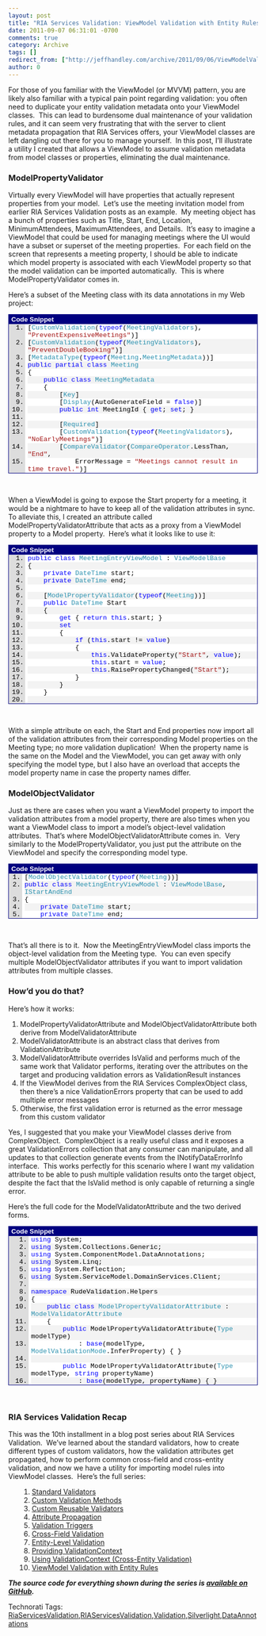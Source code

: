 ```yaml
---
layout: post
title: "RIA Services Validation: ViewModel Validation with Entity Rules"
date: 2011-09-07 06:31:01 -0700
comments: true
category: Archive
tags: []
redirect_from: ["http://jeffhandley.com/archive/2011/09/06/ViewModelValidation", "http://jeffhandley.com/archive/2011/09/06/viewmodelvalidation"]
author: 0
---
```

<!-- more -->
<p>For those of you familiar with the ViewModel (or MVVM) pattern, you are likely also familiar with a typical pain point regarding validation: you often need to duplicate your entity validation metadata onto your ViewModel classes.  This can lead to burdensome dual maintenance of your validation rules, and it can seem very frustrating that with the server to client metadata propagation that RIA Services offers, your ViewModel classes are left dangling out there for you to manage yourself.  In this post, I’ll illustrate a utility I created that allows a ViewModel to assume validation metadata from model classes or properties, eliminating the dual maintenance.</p>  <h3>ModelPropertyValidator</h3>  <p>Virtually every ViewModel will have properties that actually represent properties from your model.  Let’s use the meeting invitation model from earlier RIA Services Validation posts as an example.  My meeting object has a bunch of properties such as Title, Start, End, Location, MinimumAttendees, MaximumAttendees, and Details.  It’s easy to imagine a ViewModel that could be used for managing meetings where the UI would have a subset or superset of the meeting properties.  For each field on the screen that represents a meeting property, I should be able to indicate which model property is associated with each ViewModel property so that the model validation can be imported automatically.  This is where ModelPropertyValidator comes in.</p>  <p>Here’s a subset of the Meeting class with its data annotations in my Web project:</p>  <div style="padding-bottom: 0px; margin: 0px; padding-left: 0px; padding-right: 0px; display: inline; float: none; padding-top: 0px" id="scid:9ce6104f-a9aa-4a17-a79f-3a39532ebf7c:659c81d7-43aa-4cca-9634-9279487f2263" class="wlWriterSmartContent">   <div style="border-bottom: #000080 1px solid; border-left: #000080 1px solid; font-family: 'Courier New', courier, monospace; color: #000; font-size: 10pt; border-top: #000080 1px solid; border-right: #000080 1px solid">     <div style="padding-bottom: 2px; padding-left: 5px; padding-right: 5px; font-family: verdana, tahoma, arial, sans-serif; background: #000080; color: #fff; font-weight: bold; padding-top: 2px">Code Snippet</div>      <div style="background: #ddd; max-height: 300px; overflow: auto">       <ol style="padding-bottom: 0px; margin: 0px 0px 0px 2.5em; padding-left: 5px; padding-right: 0px; background: #ffffff; padding-top: 0px">         <li>[<span style="color: #2b91af">CustomValidation</span>(<span style="color: #0000ff">typeof</span>(<span style="color: #2b91af">MeetingValidators</span>), <span style="color: #a31515">"PreventExpensiveMeetings"</span>)] </li>          <li style="background: #f3f3f3">[<span style="color: #2b91af">CustomValidation</span>(<span style="color: #0000ff">typeof</span>(<span style="color: #2b91af">MeetingValidators</span>), <span style="color: #a31515">"PreventDoubleBooking"</span>)] </li>          <li>[<span style="color: #2b91af">MetadataType</span>(<span style="color: #0000ff">typeof</span>(<span style="color: #2b91af">Meeting</span>.<span style="color: #2b91af">MeetingMetadata</span>))] </li>          <li style="background: #f3f3f3"><span style="color: #0000ff">public</span> <span style="color: #0000ff">partial</span> <span style="color: #0000ff">class</span> <span style="color: #2b91af">Meeting</span> </li>          <li>{ </li>          <li style="background: #f3f3f3">    <span style="color: #0000ff">public</span> <span style="color: #0000ff">class</span> <span style="color: #2b91af">MeetingMetadata</span> </li>          <li>    { </li>          <li style="background: #f3f3f3">        [<span style="color: #2b91af">Key</span>] </li>          <li>        [<span style="color: #2b91af">Display</span>(AutoGenerateField = <span style="color: #0000ff">false</span>)] </li>          <li style="background: #f3f3f3">        <span style="color: #0000ff">public</span> <span style="color: #0000ff">int</span> MeetingId { <span style="color: #0000ff">get</span>; <span style="color: #0000ff">set</span>; } </li>          <li>  </li>          <li style="background: #f3f3f3">        [<span style="color: #2b91af">Required</span>] </li>          <li>        [<span style="color: #2b91af">CustomValidation</span>(<span style="color: #0000ff">typeof</span>(<span style="color: #2b91af">MeetingValidators</span>), <span style="color: #a31515">"NoEarlyMeetings"</span>)] </li>          <li style="background: #f3f3f3">        [<span style="color: #2b91af">CompareValidator</span>(<span style="color: #2b91af">CompareOperator</span>.LessThan, <span style="color: #a31515">"End"</span>, </li>          <li>            ErrorMessage = <span style="color: #a31515">"Meetings cannot result in time travel."</span>)] </li>          <li style="background: #f3f3f3">        [<span style="color: #2b91af">DateValidator</span>(<span style="color: #2b91af">DateValidatorType</span>.Future)] </li>          <li>        [<span style="color: #2b91af">Display</span>(Order = 1)] </li>          <li style="background: #f3f3f3">        <span style="color: #0000ff">public</span> <span style="color: #2b91af">DateTime</span> Start { <span style="color: #0000ff">get</span>; <span style="color: #0000ff">set</span>; } </li>          <li>  </li>          <li style="background: #f3f3f3">        [<span style="color: #2b91af">Required</span>] </li>          <li>        [<span style="color: #2b91af">CompareValidator</span>(<span style="color: #2b91af">CompareOperator</span>.GreaterThan, <span style="color: #a31515">"Start"</span>, </li>          <li style="background: #f3f3f3">            ErrorMessage = <span style="color: #a31515">"Meetings cannot result in time travel."</span>)] </li>          <li>        [<span style="color: #2b91af">Display</span>(Order = 2)] </li>          <li style="background: #f3f3f3">        <span style="color: #0000ff">public</span> <span style="color: #2b91af">DateTime</span> End { <span style="color: #0000ff">get</span>; <span style="color: #0000ff">set</span>; } </li>          <li>  </li>          <li style="background: #f3f3f3">        [<span style="color: #2b91af">Required</span>] </li>          <li>        [<span style="color: #2b91af">StringLength</span>(80, MinimumLength = 5, </li>          <li style="background: #f3f3f3">            ErrorMessageResourceType = <span style="color: #0000ff">typeof</span>(<span style="color: #2b91af">ValidationErrorResources</span>), </li>          <li>            ErrorMessageResourceName = <span style="color: #a31515">"TitleStringLengthErrorMessage"</span>)] </li>          <li style="background: #f3f3f3">        <span style="color: #008000">// {0} must be at least {2} characters and no more than {1}.</span> </li>          <li>        [<span style="color: #2b91af">Display</span>(Order = 0)] </li>          <li style="background: #f3f3f3">        <span style="color: #0000ff">public</span> <span style="color: #0000ff">string</span> Title { <span style="color: #0000ff">get</span>; <span style="color: #0000ff">set</span>; } </li>       </ol>     </div>   </div> </div>  <p> </p>  <p>When a ViewModel is going to expose the Start property for a meeting, it would be a nightmare to have to keep all of the validation attributes in sync.  To alleviate this, I created an attribute called ModelPropertyValidatorAttribute that acts as a proxy from a ViewModel property to a Model property.  Here’s what it looks like to use it:</p>  <div style="padding-bottom: 0px; margin: 0px; padding-left: 0px; padding-right: 0px; display: inline; float: none; padding-top: 0px" id="scid:9ce6104f-a9aa-4a17-a79f-3a39532ebf7c:94bcf9a7-a2a1-4503-84cd-8b04b8958344" class="wlWriterSmartContent">   <div style="border-bottom: #000080 1px solid; border-left: #000080 1px solid; font-family: 'Courier New', courier, monospace; color: #000; font-size: 10pt; border-top: #000080 1px solid; border-right: #000080 1px solid">     <div style="padding-bottom: 2px; padding-left: 5px; padding-right: 5px; font-family: verdana, tahoma, arial, sans-serif; background: #000080; color: #fff; font-weight: bold; padding-top: 2px">Code Snippet</div>      <div style="background: #ddd; max-height: 300px; overflow: auto">       <ol style="padding-bottom: 0px; margin: 0px 0px 0px 2.5em; padding-left: 5px; padding-right: 0px; background: #ffffff; padding-top: 0px">         <li><span style="color: #0000ff">public</span> <span style="color: #0000ff">class</span> <span style="color: #2b91af">MeetingEntryViewModel</span> : <span style="color: #2b91af">ViewModelBase</span> </li>          <li style="background: #f3f3f3">{ </li>          <li>    <span style="color: #0000ff">private</span> <span style="color: #2b91af">DateTime</span> start; </li>          <li style="background: #f3f3f3">    <span style="color: #0000ff">private</span> <span style="color: #2b91af">DateTime</span> end; </li>          <li>  </li>          <li style="background: #f3f3f3">    [<span style="color: #2b91af">ModelPropertyValidator</span>(<span style="color: #0000ff">typeof</span>(<span style="color: #2b91af">Meeting</span>))] </li>          <li>    <span style="color: #0000ff">public</span> <span style="color: #2b91af">DateTime</span> Start </li>          <li style="background: #f3f3f3">    { </li>          <li>        <span style="color: #0000ff">get</span> { <span style="color: #0000ff">return</span> <span style="color: #0000ff">this</span>.start; } </li>          <li style="background: #f3f3f3">        <span style="color: #0000ff">set</span> </li>          <li>        { </li>          <li style="background: #f3f3f3">            <span style="color: #0000ff">if</span> (<span style="color: #0000ff">this</span>.start != <span style="color: #0000ff">value</span>) </li>          <li>            { </li>          <li style="background: #f3f3f3">                <span style="color: #0000ff">this</span>.ValidateProperty(<span style="color: #a31515">"Start"</span>, <span style="color: #0000ff">value</span>); </li>          <li>                <span style="color: #0000ff">this</span>.start = <span style="color: #0000ff">value</span>; </li>          <li style="background: #f3f3f3">                <span style="color: #0000ff">this</span>.RaisePropertyChanged(<span style="color: #a31515">"Start"</span>); </li>          <li>            } </li>          <li style="background: #f3f3f3">        } </li>          <li>    } </li>          <li style="background: #f3f3f3">  </li>          <li>    [<span style="color: #2b91af">ModelPropertyValidator</span>(<span style="color: #0000ff">typeof</span>(<span style="color: #2b91af">Meeting</span>))] </li>          <li style="background: #f3f3f3">    <span style="color: #0000ff">public</span> <span style="color: #2b91af">DateTime</span> End </li>          <li>    { </li>          <li style="background: #f3f3f3">        <span style="color: #0000ff">get</span> { <span style="color: #0000ff">return</span> <span style="color: #0000ff">this</span>.end; } </li>          <li>        <span style="color: #0000ff">set</span> </li>          <li style="background: #f3f3f3">        { </li>          <li>            <span style="color: #0000ff">if</span> (<span style="color: #0000ff">this</span>.end != <span style="color: #0000ff">value</span>) </li>          <li style="background: #f3f3f3">            { </li>          <li>                <span style="color: #0000ff">this</span>.ValidateProperty(<span style="color: #a31515">"End"</span>, <span style="color: #0000ff">value</span>); </li>          <li style="background: #f3f3f3">                <span style="color: #0000ff">this</span>.end = <span style="color: #0000ff">value</span>; </li>          <li>                <span style="color: #0000ff">this</span>.RaisePropertyChanged(<span style="color: #a31515">"End"</span>); </li>          <li style="background: #f3f3f3">            } </li>          <li>        } </li>          <li style="background: #f3f3f3">    } </li>          <li>} </li>       </ol>     </div>   </div> </div>  <p> </p>  <p>With a simple attribute on each, the Start and End properties now import all of the validation attributes from their corresponding Model properties on the Meeting type; no more validation duplication!  When the property name is the same on the Model and the ViewModel, you can get away with only specifying the model type, but I also have an overload that accepts the model property name in case the property names differ.</p>  <h3>ModelObjectValidator</h3>  <p>Just as there are cases when you want a ViewModel property to import the validation attributes from a model property, there are also times when you want a ViewModel class to import a model’s object-level validation attributes.  That’s where ModelObjectValidatorAttribute comes in.  Very similarly to the ModelPropertyValidator, you just put the attribute on the ViewModel and specify the corresponding model type.</p>  <div style="padding-bottom: 0px; margin: 0px; padding-left: 0px; padding-right: 0px; display: inline; float: none; padding-top: 0px" id="scid:9ce6104f-a9aa-4a17-a79f-3a39532ebf7c:57b45adf-a303-46cf-85ef-8bdc59e3e945" class="wlWriterSmartContent">   <div style="border-bottom: #000080 1px solid; border-left: #000080 1px solid; font-family: 'Courier New', courier, monospace; color: #000; font-size: 10pt; border-top: #000080 1px solid; border-right: #000080 1px solid">     <div style="padding-bottom: 2px; padding-left: 5px; padding-right: 5px; font-family: verdana, tahoma, arial, sans-serif; background: #000080; color: #fff; font-weight: bold; padding-top: 2px">Code Snippet</div>      <div style="background: #ddd; max-height: 300px; overflow: auto">       <ol style="padding-bottom: 0px; margin: 0px 0px 0px 2em; padding-left: 5px; padding-right: 0px; background: #ffffff; padding-top: 0px">         <li>[<span style="color: #2b91af">ModelObjectValidator</span>(<span style="color: #0000ff">typeof</span>(<span style="color: #2b91af">Meeting</span>))] </li>          <li style="background: #f3f3f3"><span style="color: #0000ff">public</span> <span style="color: #0000ff">class</span> <span style="color: #2b91af">MeetingEntryViewModel</span> : <span style="color: #2b91af">ViewModelBase</span>, <span style="color: #2b91af">IStartAndEnd</span> </li>          <li>{ </li>          <li style="background: #f3f3f3">    <span style="color: #0000ff">private</span> <span style="color: #2b91af">DateTime</span> start; </li>          <li>    <span style="color: #0000ff">private</span> <span style="color: #2b91af">DateTime</span> end; </li>       </ol>     </div>   </div> </div>  <p> </p>  <p>That’s all there is to it.  Now the MeetingEntryViewModel class imports the object-level validation from the Meeting type.  You can even specify multiple ModelObjectValidator attributes if you want to import validation attributes from multiple classes.</p>  <h3>How’d you do that?</h3>  <p>Here’s how it works:</p>  <ol>   <li>ModelPropertyValidatorAttribute and ModelObjectValidatorAttribute both derive from ModelValidatorAttribute </li>    <li>ModelValidatorAttribute is an abstract class that derives from ValidationAttribute </li>    <li>ModelValidatorAttribute overrides IsValid and performs much of the same work that Validator performs, iterating over the attributes on the target and producing validation errors as ValidationResult instances </li>    <li>If the ViewModel derives from the RIA Services ComplexObject class, then there’s a nice ValidationErrors property that can be used to add multiple error messages </li>    <li>Otherwise, the first validation error is returned as the error message from this custom validator </li> </ol>  <p>Yes, I suggested that you make your ViewModel classes derive from ComplexObject.  ComplexObject is a really useful class and it exposes a great ValidationErrors collection that any consumer can manipulate, and all updates to that collection generate events from the INotifyDataErrorInfo interface.  This works perfectly for this scenario where I want my validation attribute to be able to push multiple validation results onto the target object, despite the fact that the IsValid method is only capable of returning a single error.</p>  <p>Here’s the full code for the ModelValidatorAttribute and the two derived forms.</p>  <div style="padding-bottom: 0px; margin: 0px; padding-left: 0px; padding-right: 0px; display: inline; float: none; padding-top: 0px" id="scid:9ce6104f-a9aa-4a17-a79f-3a39532ebf7c:ca92c7da-44b2-4888-af78-92f7747b492c" class="wlWriterSmartContent">   <div style="border-bottom: #000080 1px solid; border-left: #000080 1px solid; font-family: 'Courier New', courier, monospace; color: #000; font-size: 10pt; border-top: #000080 1px solid; border-right: #000080 1px solid">     <div style="padding-bottom: 2px; padding-left: 5px; padding-right: 5px; font-family: verdana, tahoma, arial, sans-serif; background: #000080; color: #fff; font-weight: bold; padding-top: 2px">Code Snippet</div>      <div style="background: #ddd; max-height: 300px; overflow: auto">       <ol style="padding-bottom: 0px; margin: 0px 0px 0px 3em; padding-left: 5px; padding-right: 0px; background: #ffffff; padding-top: 0px">         <li><span style="color: #0000ff">using</span> System; </li>          <li style="background: #f3f3f3"><span style="color: #0000ff">using</span> System.Collections.Generic; </li>          <li><span style="color: #0000ff">using</span> System.ComponentModel.DataAnnotations; </li>          <li style="background: #f3f3f3"><span style="color: #0000ff">using</span> System.Linq; </li>          <li><span style="color: #0000ff">using</span> System.Reflection; </li>          <li style="background: #f3f3f3"><span style="color: #0000ff">using</span> System.ServiceModel.DomainServices.Client; </li>          <li>  </li>          <li style="background: #f3f3f3"><span style="color: #0000ff">namespace</span> RudeValidation.Helpers </li>          <li>{ </li>          <li style="background: #f3f3f3">    <span style="color: #0000ff">public</span> <span style="color: #0000ff">class</span> <span style="color: #2b91af">ModelPropertyValidatorAttribute</span> : <span style="color: #2b91af">ModelValidatorAttribute</span> </li>          <li>    { </li>          <li style="background: #f3f3f3">        <span style="color: #0000ff">public</span> ModelPropertyValidatorAttribute(<span style="color: #2b91af">Type</span> modelType) </li>          <li>            : <span style="color: #0000ff">base</span>(modelType, <span style="color: #2b91af">ModelValidationMode</span>.InferProperty) { } </li>          <li style="background: #f3f3f3">  </li>          <li>        <span style="color: #0000ff">public</span> ModelPropertyValidatorAttribute(<span style="color: #2b91af">Type</span> modelType, <span style="color: #0000ff">string</span> propertyName) </li>          <li style="background: #f3f3f3">            : <span style="color: #0000ff">base</span>(modelType, propertyName) { } </li>          <li>    } </li>          <li style="background: #f3f3f3">  </li>          <li>    <span style="color: #0000ff">public</span> <span style="color: #0000ff">class</span> <span style="color: #2b91af">ModelObjectValidatorAttribute</span> : <span style="color: #2b91af">ModelValidatorAttribute</span> </li>          <li style="background: #f3f3f3">    { </li>          <li>        <span style="color: #0000ff">public</span> ModelObjectValidatorAttribute(<span style="color: #2b91af">Type</span> modelType) </li>          <li style="background: #f3f3f3">            : <span style="color: #0000ff">base</span>(modelType, <span style="color: #2b91af">ModelValidationMode</span>.Object) { } </li>          <li>    } </li>          <li style="background: #f3f3f3">  </li>          <li>    [<span style="color: #2b91af">AttributeUsage</span>(<span style="color: #2b91af">AttributeTargets</span>.Property | <span style="color: #2b91af">AttributeTargets</span>.Class | <span style="color: #2b91af">AttributeTargets</span>.Parameter, AllowMultiple = <span style="color: #0000ff">true</span>)] </li>          <li style="background: #f3f3f3">    <span style="color: #0000ff">public</span> <span style="color: #0000ff">abstract</span> <span style="color: #0000ff">class</span> <span style="color: #2b91af">ModelValidatorAttribute</span> : <span style="color: #2b91af">ValidationAttribute</span> </li>          <li>    { </li>          <li style="background: #f3f3f3">        <span style="color: #0000ff">public</span> <span style="color: #2b91af">Type</span> ModelType { <span style="color: #0000ff">get</span>; <span style="color: #0000ff">private</span> <span style="color: #0000ff">set</span>; } </li>          <li>        <span style="color: #0000ff">public</span> <span style="color: #2b91af">ModelValidationMode</span> ValidationMode { <span style="color: #0000ff">get</span>; <span style="color: #0000ff">private</span> <span style="color: #0000ff">set</span>; } </li>          <li style="background: #f3f3f3">        <span style="color: #0000ff">public</span> <span style="color: #0000ff">string</span> ModelProperty { <span style="color: #0000ff">get</span>; <span style="color: #0000ff">private</span> <span style="color: #0000ff">set</span>; } </li>          <li>  </li>          <li style="background: #f3f3f3">        <span style="color: #0000ff">private</span> <span style="color: #0000ff">object</span> model; </li>          <li>  </li>          <li style="background: #f3f3f3">        <span style="color: #0000ff">public</span> ModelValidatorAttribute(<span style="color: #2b91af">Type</span> modelType, <span style="color: #2b91af">ModelValidationMode</span> validationMode) </li>          <li>        { </li>          <li style="background: #f3f3f3">            <span style="color: #0000ff">this</span>.ModelType = modelType; </li>          <li>            <span style="color: #0000ff">this</span>.ValidationMode = validationMode; </li>          <li style="background: #f3f3f3">        } </li>          <li>  </li>          <li style="background: #f3f3f3">        <span style="color: #0000ff">public</span> ModelValidatorAttribute(<span style="color: #2b91af">Type</span> modelType, <span style="color: #0000ff">string</span> modelPropertyName) </li>          <li>        { </li>          <li style="background: #f3f3f3">            <span style="color: #0000ff">this</span>.ModelType = modelType; </li>          <li>            <span style="color: #0000ff">this</span>.ValidationMode = Helpers.<span style="color: #2b91af">ModelValidationMode</span>.SpecifiedProperty; </li>          <li style="background: #f3f3f3">            <span style="color: #0000ff">this</span>.ModelProperty = modelPropertyName; </li>          <li>        } </li>          <li style="background: #f3f3f3">  </li>          <li>        <span style="color: #0000ff">protected</span> <span style="color: #0000ff">override</span> <span style="color: #2b91af">ValidationResult</span> IsValid(<span style="color: #0000ff">object</span> value, <span style="color: #2b91af">ValidationContext</span> validationContext) </li>          <li style="background: #f3f3f3">        { </li>          <li>            <span style="color: #0000ff">if</span> (model == <span style="color: #0000ff">null</span>) </li>          <li style="background: #f3f3f3">            { </li>          <li>                model = <span style="color: #2b91af">Activator</span>.CreateInstance(<span style="color: #0000ff">this</span>.ModelType); </li>          <li style="background: #f3f3f3">            } </li>          <li>  </li>          <li style="background: #f3f3f3">            <span style="color: #2b91af">ValidationContext</span> redirectedContext = <span style="color: #0000ff">new</span> <span style="color: #2b91af">ValidationContext</span>(model, validationContext, validationContext.Items); </li>          <li>  </li>          <li style="background: #f3f3f3">            <span style="color: #0000ff">switch</span> (<span style="color: #0000ff">this</span>.ValidationMode) </li>          <li>            { </li>          <li style="background: #f3f3f3">                <span style="color: #0000ff">case</span> <span style="color: #2b91af">ModelValidationMode</span>.InferProperty: </li>          <li>                    redirectedContext.MemberName = validationContext.MemberName; </li>          <li style="background: #f3f3f3">                    <span style="color: #0000ff">break</span>; </li>          <li>                <span style="color: #0000ff">case</span> <span style="color: #2b91af">ModelValidationMode</span>.SpecifiedProperty: </li>          <li style="background: #f3f3f3">                    redirectedContext.MemberName = <span style="color: #0000ff">this</span>.ModelProperty; </li>          <li>                    <span style="color: #0000ff">break</span>; </li>          <li style="background: #f3f3f3">                <span style="color: #0000ff">case</span> <span style="color: #2b91af">ModelValidationMode</span>.Object: </li>          <li>                    redirectedContext.MemberName = <span style="color: #0000ff">null</span>; </li>          <li style="background: #f3f3f3">                    <span style="color: #0000ff">break</span>; </li>          <li>            } </li>          <li style="background: #f3f3f3">  </li>          <li>            <span style="color: #2b91af">ComplexObject</span> targetEntity = validationContext.ObjectInstance <span style="color: #0000ff">as</span> <span style="color: #2b91af">ComplexObject</span>; </li>          <li style="background: #f3f3f3">            <span style="color: #0000ff">var</span> breakOnFirstError = (targetEntity == <span style="color: #0000ff">null</span>); </li>          <li>            <span style="color: #2b91af">IEnumerable</span>&lt;<span style="color: #2b91af">ValidationResult</span>&gt; validationResults = TryValidateProperty(value, validationContext, redirectedContext, breakOnFirstError); </li>          <li style="background: #f3f3f3">  </li>          <li>            <span style="color: #0000ff">if</span> (validationResults.Any()) </li>          <li style="background: #f3f3f3">            { </li>          <li>                <span style="color: #0000ff">if</span> (validationResults.Count() == 1) </li>          <li style="background: #f3f3f3">                { </li>          <li>                    <span style="color: #0000ff">return</span> validationResults.Single(); </li>          <li style="background: #f3f3f3">                } </li>          <li>  </li>          <li style="background: #f3f3f3">                <span style="color: #0000ff">if</span> (targetEntity != <span style="color: #0000ff">null</span>) </li>          <li>                { </li>          <li style="background: #f3f3f3">                    <span style="color: #0000ff">foreach</span> (<span style="color: #2b91af">ValidationResult</span> result <span style="color: #0000ff">in</span> validationResults.Skip(1)) </li>          <li>                    { </li>          <li style="background: #f3f3f3">                        targetEntity.ValidationErrors.Add(result); </li>          <li>                    } </li>          <li style="background: #f3f3f3">                } </li>          <li>  </li>          <li style="background: #f3f3f3">                <span style="color: #0000ff">return</span> validationResults.First(); </li>          <li>            } </li>          <li style="background: #f3f3f3">  </li>          <li>            <span style="color: #0000ff">return</span> <span style="color: #2b91af">ValidationResult</span>.Success; </li>          <li style="background: #f3f3f3">        } </li>          <li>  </li>          <li style="background: #f3f3f3">        <span style="color: #0000ff">private</span> <span style="color: #0000ff">static</span> <span style="color: #2b91af">IEnumerable</span>&lt;<span style="color: #2b91af">ValidationResult</span>&gt; TryValidateProperty(<span style="color: #0000ff">object</span> value, <span style="color: #2b91af">ValidationContext</span> validationContext, <span style="color: #2b91af">ValidationContext</span> modelValidationContext, <span style="color: #0000ff">bool</span> breakOnFirstError) </li>          <li>        { </li>          <li style="background: #f3f3f3">            <span style="color: #2b91af">ICustomAttributeProvider</span> validatorProvider; </li>          <li>  </li>          <li style="background: #f3f3f3">            <span style="color: #0000ff">if</span> (!<span style="color: #0000ff">string</span>.IsNullOrEmpty(modelValidationContext.MemberName)) </li>          <li>            { </li>          <li style="background: #f3f3f3">                validatorProvider = modelValidationContext.ObjectType.GetProperty(modelValidationContext.MemberName); </li>          <li>            } </li>          <li style="background: #f3f3f3">            <span style="color: #0000ff">else</span> </li>          <li>            { </li>          <li style="background: #f3f3f3">                validatorProvider = modelValidationContext.ObjectType; </li>          <li>            } </li>          <li style="background: #f3f3f3">  </li>          <li>            <span style="color: #2b91af">IEnumerable</span>&lt;<span style="color: #2b91af">ValidationAttribute</span>&gt; validators = validatorProvider </li>          <li style="background: #f3f3f3">                .GetCustomAttributes(<span style="color: #0000ff">typeof</span>(<span style="color: #2b91af">ValidationAttribute</span>), <span style="color: #0000ff">true</span>) </li>          <li>                .Cast&lt;<span style="color: #2b91af">ValidationAttribute</span>&gt;(); </li>          <li style="background: #f3f3f3">  </li>          <li>            <span style="color: #2b91af">IEnumerable</span>&lt;<span style="color: #2b91af">ValidationResult</span>&gt; results = GetValidationErrors(value, validationContext, validators, breakOnFirstError); </li>          <li style="background: #f3f3f3">            <span style="color: #0000ff">return</span> results; </li>          <li>        } </li>          <li style="background: #f3f3f3">  </li>          <li>        <span style="color: #0000ff">private</span> <span style="color: #0000ff">static</span> <span style="color: #2b91af">IEnumerable</span>&lt;<span style="color: #2b91af">ValidationResult</span>&gt; GetValidationErrors(<span style="color: #0000ff">object</span> value, <span style="color: #2b91af">ValidationContext</span> validationContext, <span style="color: #2b91af">IEnumerable</span>&lt;<span style="color: #2b91af">ValidationAttribute</span>&gt; attributes, <span style="color: #0000ff">bool</span> breakOnFirstError) </li>          <li style="background: #f3f3f3">        { </li>          <li>            <span style="color: #2b91af">List</span>&lt;<span style="color: #2b91af">ValidationResult</span>&gt; errors = <span style="color: #0000ff">new</span> <span style="color: #2b91af">List</span>&lt;<span style="color: #2b91af">ValidationResult</span>&gt;(); </li>          <li style="background: #f3f3f3">            <span style="color: #0000ff">bool</span> hasErrors = <span style="color: #0000ff">false</span>; </li>          <li>            <span style="color: #2b91af">ValidationResult</span> result; </li>          <li style="background: #f3f3f3">  </li>          <li>            <span style="color: #0000ff">foreach</span> (<span style="color: #2b91af">RequiredAttribute</span> required <span style="color: #0000ff">in</span> attributes.OfType&lt;<span style="color: #2b91af">RequiredAttribute</span>&gt;()) </li>          <li style="background: #f3f3f3">            { </li>          <li>                result = required.GetValidationResult(value, validationContext); </li>          <li style="background: #f3f3f3">  </li>          <li>                <span style="color: #0000ff">if</span> (result != <span style="color: #2b91af">ValidationResult</span>.Success) </li>          <li style="background: #f3f3f3">                { </li>          <li>                    errors.Add(result); </li>          <li style="background: #f3f3f3">                    hasErrors = <span style="color: #0000ff">true</span>; </li>          <li>  </li>          <li style="background: #f3f3f3">                    <span style="color: #0000ff">if</span> (breakOnFirstError) </li>          <li>                    { </li>          <li style="background: #f3f3f3">                        <span style="color: #0000ff">return</span> errors; </li>          <li>                    } </li>          <li style="background: #f3f3f3">                } </li>          <li>            } </li>          <li style="background: #f3f3f3">  </li>          <li>            <span style="color: #0000ff">if</span> (hasErrors) </li>          <li style="background: #f3f3f3">            { </li>          <li>                <span style="color: #0000ff">return</span> errors; </li>          <li style="background: #f3f3f3">            } </li>          <li>  </li>          <li style="background: #f3f3f3">            <span style="color: #0000ff">foreach</span> (<span style="color: #2b91af">ValidationAttribute</span> attribute <span style="color: #0000ff">in</span> attributes) </li>          <li>            { </li>          <li style="background: #f3f3f3">                <span style="color: #0000ff">if</span> (attribute <span style="color: #0000ff">is</span> <span style="color: #2b91af">RequiredAttribute</span>) </li>          <li>                { </li>          <li style="background: #f3f3f3">                    <span style="color: #0000ff">continue</span>; </li>          <li>                } </li>          <li style="background: #f3f3f3">  </li>          <li>                result = attribute.GetValidationResult(value, validationContext); </li>          <li style="background: #f3f3f3">  </li>          <li>                <span style="color: #0000ff">if</span> (result != <span style="color: #2b91af">ValidationResult</span>.Success) </li>          <li style="background: #f3f3f3">                { </li>          <li>                    errors.Add(result); </li>          <li style="background: #f3f3f3">                    hasErrors = <span style="color: #0000ff">true</span>; </li>          <li>  </li>          <li style="background: #f3f3f3">                    <span style="color: #0000ff">if</span> (breakOnFirstError) </li>          <li>                    { </li>          <li style="background: #f3f3f3">                        <span style="color: #0000ff">return</span> errors; </li>          <li>                    } </li>          <li style="background: #f3f3f3">                } </li>          <li>            } </li>          <li style="background: #f3f3f3">  </li>          <li>            <span style="color: #0000ff">return</span> errors; </li>          <li style="background: #f3f3f3">        } </li>          <li>    } </li>          <li style="background: #f3f3f3">  </li>          <li>    <span style="color: #0000ff">public</span> <span style="color: #0000ff">enum</span> <span style="color: #2b91af">ModelValidationMode</span> </li>          <li style="background: #f3f3f3">    { </li>          <li>        InferProperty, </li>          <li style="background: #f3f3f3">        SpecifiedProperty, </li>          <li>        Object </li>          <li style="background: #f3f3f3">    } </li>          <li>} </li>       </ol>     </div>   </div> </div>  <p> </p>  <h3>RIA Services Validation Recap</h3>  <p>This was the 10th installment in a blog post series about RIA Services Validation.  We’ve learned about the standard validators, how to create different types of custom validators, how the validation attributes get propagated, how to perform common cross-field and cross-entity validation, and now we have a utility for importing model rules into ViewModel classes.  Here’s the full series:</p>  <ol>   <ol>     <li><a href="http://jeffhandley.com/archive/2010/09/22/RiaServicesStandardValidators.aspx">Standard Validators</a> </li>      <li><a href="http://jeffhandley.com/archive/2010/09/25/RiaServicesCustomValidationMethods.aspx">Custom Validation Methods</a> </li>      <li><a href="http://jeffhandley.com/archive/2010/09/26/RiaServicesCustomReusableValidators.aspx">Custom Reusable Validators</a> </li>      <li><a href="http://jeffhandley.com/archive/2010/09/30/RiaServicesValidationAttributePropagation.aspx">Attribute Propagation</a> </li>      <li><a href="http://jeffhandley.com/archive/2010/10/06/RiaServicesValidationTriggers.aspx">Validation Triggers</a> </li>      <li><a href="http://jeffhandley.com/archive/2010/10/10/CrossFieldValidation.aspx">Cross-Field Validation</a> </li>      <li><a href="http://jeffhandley.com/archive/2010/10/12/EntityLevelValidation.aspx">Entity-Level Validation</a> </li>      <li><a href="http://jeffhandley.com/archive/2010/10/25/RiaServicesValidationContext.aspx">Providing ValidationContext</a> </li>      <li><a href="http://jeffhandley.com/archive/2010/10/25/CrossEntityValidation.aspx">Using ValidationContext (Cross-Entity Validation)</a> </li>      <li><a href="http://jeffhandley.com/archive/2011/09/06/ViewModelValidation.aspx">ViewModel Validation with Entity Rules</a> </li>   </ol> </ol>  <p><strong><em>The source code for everything shown during the series is <a href="http://jeffhandley.com/archive/2011/09/06/RIA-Services-Validation-Available-on-GitHub.aspx">available on GitHub</a>.</em></strong></p>  <div style="padding-bottom: 0px; margin: 0px; padding-left: 0px; padding-right: 0px; display: inline; float: none; padding-top: 0px" id="scid:0767317B-992E-4b12-91E0-4F059A8CECA8:44bf9f0c-64be-43cb-8967-e2ec437badea" class="wlWriterSmartContent">Technorati Tags: <a href="http://technorati.com/tags/RiaServicesValidation" rel="tag">RiaServicesValidation</a>,<a href="http://technorati.com/tags/RIAServicesValidation" rel="tag">RIAServicesValidation</a>,<a href="http://technorati.com/tags/Validation" rel="tag">Validation</a>,<a href="http://technorati.com/tags/Silverlight" rel="tag">Silverlight</a>,<a href="http://technorati.com/tags/DataAnnotations" rel="tag">DataAnnotations</a></div>


